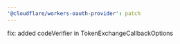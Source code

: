 ```yaml
---
'@cloudflare/workers-oauth-provider': patch
---
```


fix: added codeVerifier in TokenExchangeCallbackOptions
